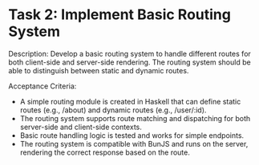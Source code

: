 # Task 2: Implement Basic Routing System

Description: Develop a basic routing system to handle different routes for both client-side and server-side rendering. The routing system should be able to distinguish between static and dynamic routes.

Acceptance Criteria:
  - A simple routing module is created in Haskell that can define static routes (e.g., /about) and dynamic routes (e.g., /user/:id).
  - The routing system supports route matching and dispatching for both server-side and client-side contexts.
  - Basic route handling logic is tested and works for simple endpoints.
  - The routing system is compatible with BunJS and runs on the server, rendering the correct response based on the route.
